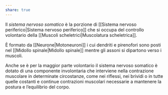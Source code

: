 ```yaml
---
share: true
---
```

Il *sistema nervoso somatico* è la porzione di [[Sistema nervoso periferico|Sistema nervoso periferico]] che si occupa del controllo volontario della [[Muscoli scheletrici|Muscolatura scheletrica]].

È formato da [[Neurone|Motoneuroni]] i cui dendriti e pirenofori sono posti nel [[Midollo spinale|Midollo spinale]] mentre gli assoni si dipartono verso i muscoli.

Anche se è per la maggior parte volontario il sistema nervoso somatico è dotato di una componente involontaria che interviene nella contrazione muscolare in determinate circostanze, come nei riflessi, nei brividi o in tutte quelle costanti e continue contrazioni muscolari necessarie a mantenere la postura e l’equilibrio del corpo.